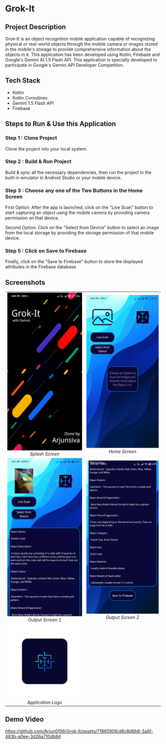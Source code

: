 # Grok-It

## Project Description

Grok-It is an object recognition mobile application capable of recognizing physical or real-world objects through the mobile camera or images stored in the mobile's storage to provide comprehensive information about the objects in it. This application has been developed using Kotlin, Firebase and Google's Gemini AI 1.5 Flash API. This application is specially developed to participate in Google's Gemini API Developer Competition.

## Tech Stack

- Kotlin
- Kotlin Coroutines
- Gemini 1.5 Flash API
- Firebase

## Steps to Run & Use this Application

### Step 1 : Clone Project

Clone the project into your local system.

### Step 2 : Build & Run Project

Build & sync all the necessary dependencies, then run the project in the built-in emulator in Android Studio or your mobile device.

### Step 3 : Choose any one of the Two Buttons in the Home Screen

First Option: After the app is launched, click on the "Live Scan" button to start capturing an object using the mobile camera by providing camera permission on that device.

Second Option: Click on the "Select from Device" button to select an image from the local storage by providing the storage permission of that mobile device.

### Step 5 : Click on Save to Firebase

Finally, click on the "Save to Firebase" button to store the displayed attributes in the Firebase database.

## Screenshots

<table>
  <tr>
    <td align="center">
      <img src="images/screenshot1.jpg" width="300" /><br>
      <em>Splash Screen</em>
    </td>
    <td align="center">
      <img src="images/screenshot2.jpg" width="300" /><br>
      <em>Home Screen</em>
    </td>
  </tr>
  <tr>
    <td align="center">
      <img src="images/screenshot3.jpg" width="300" /><br>
      <em>Output Screen 1</em>
    </td>
    <td align="center">
      <img src="images/screenshot4.jpg" width="300" /><br>
      <em>Output Screen 2</em>
    </td>
  </tr>
  <tr>
    <td align="center">
      <img src="images/logo.png" width="300" /><br>
      <em>Application Logo</em>
    </td>
  </tr>
</table>

## Demo Video

https://github.com/Arjun0106/Grok-It/assets/71865906/d6c8d6b6-3a6f-483b-a0ee-3d26a710db8d

